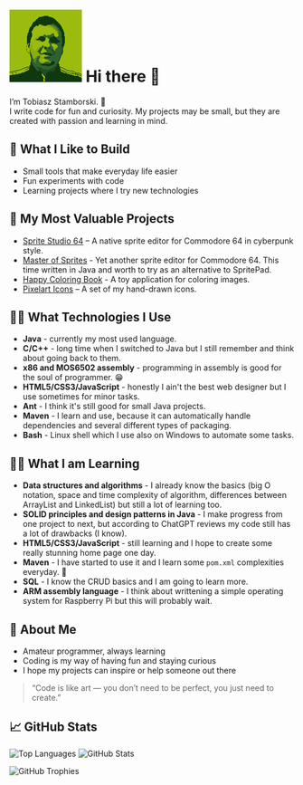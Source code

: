 # ![](avatar128.png) Hi there 👋

I’m Tobiasz Stamborski. 👋  
I write code for fun and curiosity. My projects may be small, but they are created with passion and learning in mind.  

## 🔧 What I Like to Build
- Small tools that make everyday life easier  
- Fun experiments with code  
- Learning projects where I try new technologies  

## 🌟 My Most Valuable Projects
- [Sprite Studio 64](https://github.com/tstamborski/sprite-studio-64) – A native sprite editor for Commodore 64 in cyberpunk style.  
- [Master of Sprites](https://github.com/tstamborski/master-of-sprites) - Yet another sprite editor for Commodore 64. This time written in Java and worth to try as an alternative to SpritePad.
- [Happy Coloring Book](https://github.com/tstamborski/happy-coloring-book) - A toy application for coloring images.
- [Pixelart Icons](https://github.com/tstamborski/pixelart-icons) – A set of my hand-drawn icons.  

## 🧑‍💻 What Technologies I Use
- **Java** - currently my most used language.
- **C/C++** - long time when I switched to Java but I still remember and think about going back to them.
- **x86 and MOS6502 assembly** - programming in assembly is good for the soul of programmer. 😁
- **HTML5/CSS3/JavaScript** - honestly I ain't the best web designer but I use sometimes for minor tasks.
- **Ant** - I think it's still good for small Java projects.
- **Maven** - I learn and use, because it can automatically handle dependencies and several different types of packaging.
- **Bash** - Linux shell which I use also on Windows to automate some tasks.

## 🧑‍🎓 What I am Learning
- **Data structures and algorithms** - I already know the basics (big O notation, space and time complexity of algorithm, differences between ArrayList and LinkedList) but still a lot of learning too.
- **SOLID principles and design patterns in Java** - I make progress from one project to next, but according to ChatGPT reviews my code still has a lot of drawbacks (I know).
- **HTML5/CSS3/JavaScript** - still learning and I hope to create some really stunning home page one day.
- **Maven** - I have started to use it and I learn some `pom.xml` complexities everyday. 🙂
- **SQL** - I know the CRUD basics and I am going to learn more.
- **ARM assembly language** - I think about writtening a simple operating system for Raspberry Pi but this will probably wait.

## 🌱 About Me
- Amateur programmer, always learning  
- Coding is my way of having fun and staying curious  
- I hope my projects can inspire or help someone out there  

> “Code is like art — you don’t need to be perfect, you just need to create.”

## 📈 GitHub Stats

![Top Languages](https://github-readme-stats.vercel.app/api/top-langs?username=tstamborski&theme=radical)
![GitHub Stats](https://github-readme-stats.vercel.app/api?username=tstamborski&show_icons=true&theme=radical)

![GitHub Trophies](https://github-profile-trophy.vercel.app/?username=tstamborski&theme=radical&no-frame=true&margin-w=15)

